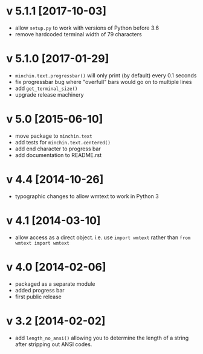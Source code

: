 v 5.1.1 [2017-10-03]
====================

- allow `setup.py` to work with versions of Python before 3.6
- remove hardcoded terminal width of 79 characters

v 5.1.0 [2017-01-29]
====================

- `minchin.text.progressbar()` will only print (by default) every 0.1 seconds
- fix progressbar bug where "overfull" bars would go on to multiple lines
- add `get_terminal_size()`
- upgrade release machinery

v 5.0 [2015-06-10]
==================

- move package to `minchin.text`
- add tests for `minchin.text.centered()`
- add end character to progress bar
- add documentation to README.rst

v 4.4 [2014-10-26]
==================

- typographic changes to allow wmtext to work in Python 3

v 4.1 [2014-03-10]
==================

- allow access as a direct object. i.e. use `import wmtext` rather than `from wmtext import wmtext`

v 4.0 [2014-02-06]
==================

- packaged as a separate module
- added progress bar
- first public release
 
v 3.2 [2014-02-02]
==================

- add `length_no_ansi()` allowing you to determine the length of a string after stripping out ANSI codes.
